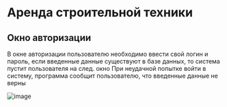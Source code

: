 # Аренда строительной техники

## Окно авторизации

В окне авторизации пользователю необходимо ввести свой логин и пароль, если введенные данные существуют в базе данных, то система пустит пользователя на след. окно
При неудачной попытке войти в систему, программа сообщит пользователю, что введенные данные не верны

![image](https://user-images.githubusercontent.com/53102064/161010539-25b8fabc-587e-4ad9-9ee6-71a9119478a6.png)


